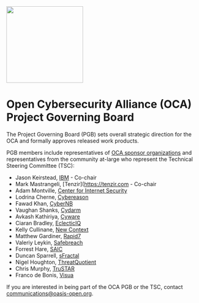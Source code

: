 <img src="/OCA-1.png" width="200">

# Open Cybersecurity Alliance (OCA) Project Governing Board

The Project Governing Board (PGB) sets overall strategic direction for the OCA and formally approves released work products. 

PGB members include representatives of [OCA sponsor organizations](https://github.com/opencybersecurityalliance/oasis-open-project/blob/main/SPONSORS.md) and representatives from the community at-large who represent the Technical Steering Committee (TSC): 
  
- Jason Keirstead, [IBM](https://www.ibm.com/security/) - Co-chair
- Mark Mastrangeli, [Tenzir](https://tenzir.com - Co-chair
- Adam Montville, [Center for Internet Security](https://www.cisecurity.org/)
- Lodrina Cherne, [Cybereason](http://www.cybereason.com/)
- Fawad Khan, [CyberNB](https://cybernb.ca/)
- Vaughan Shanks, [Cydarm](https://www.cydarm.com/)
- Avkash Kathiriya, [Cyware](https://cyware.com/)
- Ciaran Bradley, [EclecticIQ](https://www.eclecticiq.com/)
- Kelly Cullinane, [New Context](http://newcontext.com/)
- Matthew Gardiner, [Rapid7](https://www.rapid7.com/)
- Valeriy Leykin, [Safebreach](https://safebreach.com/)
- Forrest Hare, [SAIC](https://www.saic.com/)
- Duncan Sparrell, [sFractal](https://www.sfractal.com/)
- Nigel Houghton, [ThreatQuotient](https://www.threatq.com/)
- Chris Murphy, [TruSTAR](https://www.trustar.co/)
- Franco de Bonis, [Visua](https://visua.com/)


If you are interested in being part of the OCA PGB or the TSC, contact communications@oasis-open.org.

